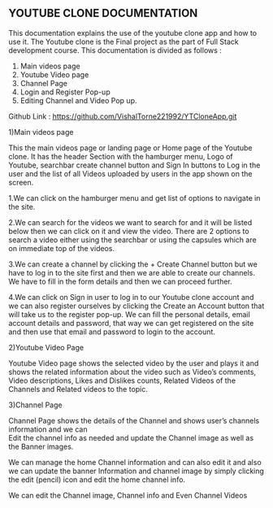 ## YOUTUBE CLONE DOCUMENTATION


This documentation explains the use of the youtube clone app and how to use it. The Youtube clone is the Final project as the part of Full Stack development course. This documentation is divided as follows : 

1) Main videos page
2) Youtube Video page
3) Channel Page
4) Login and Register Pop-up
5) Editing Channel and Video Pop up.

Github Link : https://github.com/VishalTorne221992/YTCloneApp.git

1)Main videos page

This the main videos page or landing page or Home page of the Youtube clone. It has the header Section with the hamburger menu, Logo of Youtube, searchbar create channel button and Sign In buttons to Log in the user and the list of all Videos uploaded by users in the app shown on the screen.

1.We can click on the hamburger menu and get list of options to navigate in the site.

2.We can search for the videos we want to search for and it will be listed below then we can click on it and view the video. There are 2 options to search a video either using the searchbar or using the capsules which are on immediate top of the videos.

3.We can create a channel by clicking the + Create Channel button but we have to log in to the site first and then we are able to create our channels. We have to fill in the form details and then we can proceed further.

4.We can click on Sign in user to log in to our Youtube clone account and we can also register ourselves by clicking the Create an Account button that will take us to the register pop-up. We can fill the personal details, email account details and password, that way we can get registered on the site and then use that email and password to login to the account.


2)Youtube Video Page

Youtube Video page shows the selected video by the user and plays it and shows the related information about the video such as Video’s comments, Video descriptions, Likes and Dislikes counts, Related Videos of the Channels and Related videos to the topic.

3)Channel Page

Channel Page shows the details of the Channel and shows user’s channels information and we can  
Edit the channel info as needed and update the Channel image as well as the Banner images.

We can manage the home Channel information and can also edit it and also we can update the banner Information and channel image by simply clicking the edit (pencil) icon and edit the home channel info.

We can edit the Channel image, Channel info and Even Channel Videos



